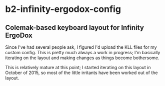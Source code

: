 # b2-infinity-ergodox-config
Colemak-based keyboard layout for Infinity ErgoDox
-----
Since I've had several people ask, I figured I'd upload the KLL files for my custom config.  This is pretty much always a work in progress; I'm basically iterating on the layout and making changes as things become bothersome.

This is relatively mature at this point; I started iterating on this layout in October of 2015, so most of the little irritants have been worked out of the layout.

